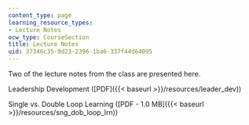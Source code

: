 ```yaml
---
content_type: page
learning_resource_types:
- Lecture Notes
ocw_type: CourseSection
title: Lecture Notes
uid: 37346c35-9d23-2396-1ba6-337f44d64095
---
```


Two of the lecture notes from the class are presented here.

Leadership Development ([PDF]({{< baseurl >}}/resources/leader_dev))

Single vs. Double Loop Learning ([PDF - 1.0 MB]({{< baseurl >}}/resources/sng_dob_loop_lrn))